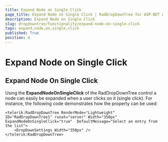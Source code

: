 ```yaml
---
title: Expand Node on Single Click
page_title: Expand Node on Single Click | RadDropDownTree for ASP.NET AJAX Documentation
description: Expand Node on Single Click
slug: dropdowntree/functionality/expand-node-on-single-click
tags: expand,node,on,single,click
published: True
position: 4
---
```


# Expand Node on Single Click



## Expand Node On Single Click

Using the **ExpandNodeOnSingleClick** of the RadDropDownTree control a node can easily be expanded when a user clicks on it (single click). For instance, the following code demonstrates how the property can be used:

````ASPNET
<telerik:RadDropDownTree RenderMode="Lightweight" ID="RadDropDownTree1" runat="server" Width="350px" ExpandNodeOnSingleClick="true"  DefaultMessage="Select an entry from the list">
    <DropDownSettings Width="350px" />
</telerik:RadDropDownTree>
````


